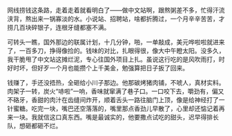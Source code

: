 网线捞钱这条路，走着走着就看明白了——做中文站啊，跟熬粥差不多，忙得汗流浃背，熬出来一锅寡淡的水。小说站、招聘站，啥都折腾过，一个月辛辛苦苦，才捞几百块碎银子，连根牙缝都塞不满。

可转头一瞧，国外那边的联属计划，十几分钟，啪，一单敲成，美元哗啦啦就进来了，一百多刀，挣得像捡的。钱味的对比，扎眼得很，像大中午瞪太阳。没多久，我干脆甩了中文站这摊烂泥，专心往国外项目上扎。虽说这行吃的是风吹雨打，时好时坏，但好歹一个月也能攒个上千美金，勉强算把日子扳了回来。

钱赚了，手还没捂热，全砸给小川子那边。他那碳烤猪肉铺，不唬人，真材实料。肉架子一转，炭火“哧啦”一响，香味就窜满了巷子口。一口咬下去，嚼劲有，偏又不硌牙，香甜的肉汁在齿缝间炸开，顺着舌头一路往脑门上顶，像是给神经打了一针蜜糖。吃完一块，嘴巴还空落落的，嘴里那点香劲儿早散了，心里却还惦记着再来一块。我就信这口真东西。嘴是最诚实的，他要撒点试吃的甜头，迟早得排长队，想砸都砸不烂。 
